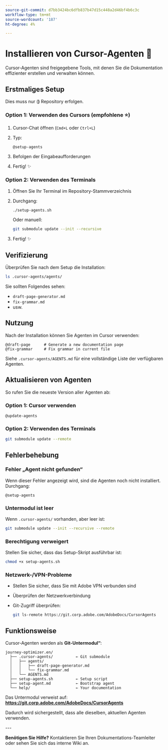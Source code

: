 ```yaml
---
source-git-commit: d7bb3424bc6dfb837b47d15c448a2d46bf4b6c3c
workflow-type: tm+mt
source-wordcount: '187'
ht-degree: 4%

---
```

# Installieren von Cursor-Agenten 🚀

Cursor-Agenten sind freigegebene Tools, mit denen Sie die Dokumentation effizienter erstellen und verwalten können.

## Erstmaliges Setup

Dies muss nur (**)** Repository erfolgen.

### Option 1: Verwenden des Cursors (empfohlene ⭐)

1. Cursor-Chat öffnen (`Cmd+L` oder `Ctrl+L`)
2. Typ:

   ```
   @setup-agents
   ```

3. Befolgen der Eingabeaufforderungen
4. Fertig! ✨

### Option 2: Verwenden des Terminals

1. Öffnen Sie Ihr Terminal im Repository-Stammverzeichnis
2. Durchgang:

   ```bash
   ./setup-agents.sh
   ```

   Oder manuell:

   ```bash
   git submodule update --init --recursive
   ```

3. Fertig! ✨

## Verifizierung

Überprüfen Sie nach dem Setup die Installation:

```bash
ls .cursor-agents/agents/
```

Sie sollten Folgendes sehen:
- `draft-page-generator.md`
- `fix-grammar.md`
- usw.

## Nutzung

Nach der Installation können Sie Agenten im Cursor verwenden:

```
@draft-page      # Generate a new documentation page
@fix-grammar     # Fix grammar in current file
```

Siehe `.cursor-agents/AGENTS.md` für eine vollständige Liste der verfügbaren Agenten.

## Aktualisieren von Agenten

So rufen Sie die neueste Version aller Agenten ab:

### Option 1: Cursor verwenden

```
@update-agents
```

### Option 2: Verwenden des Terminals

```bash
git submodule update --remote
```

## Fehlerbehebung

### Fehler „Agent nicht gefunden“

Wenn dieser Fehler angezeigt wird, sind die Agenten noch nicht installiert. Durchgang:

```
@setup-agents
```

### Untermodul ist leer

Wenn `.cursor-agents/` vorhanden, aber leer ist:

```bash
git submodule update --init --recursive --remote
```

### Berechtigung verweigert

Stellen Sie sicher, dass das Setup-Skript ausführbar ist:

```bash
chmod +x setup-agents.sh
```

### Netzwerk-/VPN-Probleme

- Stellen Sie sicher, dass Sie mit Adobe VPN verbunden sind
- Überprüfen der Netzwerkverbindung
- Git-Zugriff überprüfen:

  ```bash
  git ls-remote https://git.corp.adobe.com/AdobeDocs/CursorAgents
  ```

## Funktionsweise

Cursor-Agenten werden als **Git-Untermodul“**:

```
journey-optimizer.en/
  ├── .cursor-agents/          ← Git submodule
  │   ├── agents/
  │   │   ├── draft-page-generator.md
  │   │   └── fix-grammar.md
  │   └── AGENTS.md
  ├── setup-agents.sh          ← Setup script
  ├── setup-agent.md           ← Bootstrap agent
  └── help/                    ← Your documentation
```

Das Untermodul verweist auf:
**https://git.corp.adobe.com/AdobeDocs/CursorAgents**

Dadurch wird sichergestellt, dass alle dieselben, aktuellen Agenten verwenden.

&#x200B;---

**Benötigen Sie Hilfe?** Kontaktieren Sie Ihren Dokumentations-Teamleiter oder sehen Sie sich das interne Wiki an.

